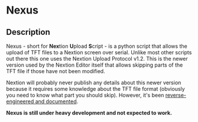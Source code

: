 # Nexus

## Description

Nexus - short for **Nex**tion **U**pload **S**cript - is a python script that allows the upload of TFT files to a Nextion screen over serial. Unlike most other scripts out there this one uses the Nextion Upload Protocol v1.2. This is the newer version used by the Nextion Editor itself that allows skipping parts of the TFT file if those have not been modified. 

Nextion will probably never publish any details about this newer version because it requires some knowledge about the TFT file format (obviously you need to know what part you should skip). However, it's been [reverse-engineered and documented](https://unofficialnextion.com/t/nextion-upload-protocol-v1-2-the-fast-one/1044).

**Nexus is still under heavy development and not expected to work.**
